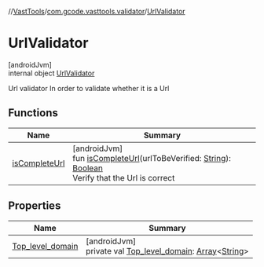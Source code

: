 //[VastTools](../../../index.md)/[com.gcode.vasttools.validator](../index.md)/[UrlValidator](index.md)

# UrlValidator

[androidJvm]\
internal object [UrlValidator](index.md)

Url validator In order to validate whether it is a Url

## Functions

| Name | Summary |
|---|---|
| [isCompleteUrl](is-complete-url.md) | [androidJvm]<br>fun [isCompleteUrl](is-complete-url.md)(urlToBeVerified: [String](https://kotlinlang.org/api/latest/jvm/stdlib/kotlin/-string/index.html)): [Boolean](https://kotlinlang.org/api/latest/jvm/stdlib/kotlin/-boolean/index.html)<br>Verify that the Url is correct |

## Properties

| Name | Summary |
|---|---|
| [Top_level_domain](-top_level_domain.md) | [androidJvm]<br>private val [Top_level_domain](-top_level_domain.md): [Array](https://kotlinlang.org/api/latest/jvm/stdlib/kotlin/-array/index.html)<[String](https://kotlinlang.org/api/latest/jvm/stdlib/kotlin/-string/index.html)> |
